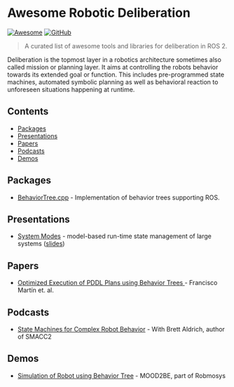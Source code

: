 # Awesome Robotic Deliberation 
[![Awesome](https://awesome.re/badge-flat.svg)](https://awesome.re) [![GitHub](https://img.shields.io/github/license/ros-wg-delib/awesome-ros-deliberation?style=flat-square)](LICENSE)
> A curated list of awesome tools and libraries for deliberation in ROS 2.

Deliberation is the topmost layer in a robotics architecture sometimes also called mission or planning layer. It aims at controlling the robots behavior towards its extended goal or function. This includes pre-programmed state machines, automated symbolic planning as well as behavioral reaction to unforeseen situations happening at runtime.

## Contents
- [Packages](#packages)
- [Presentations](#presentations)
- [Papers](#papers)
- [Podcasts](#podcasts)
- [Demos](#demos)

## Packages
- [BehaviorTree.cpp](https://github.com/BehaviorTree/BehaviorTree.ROS) - Implementation of behavior trees supporting ROS.

## Presentations
- [System Modes](https://vimeo.com/767165876) - model-based run-time state management of large systems ([slides](http://download.ros.org/downloads/roscon/2022/System%20Modes%20-%20model-based%20run-time%20state%20management%20of%20large%20systems.pdf))

## Papers
- [Optimized Execution of PDDL Plans using Behavior Trees
](https://arxiv.org/abs/2101.01964?s=08) - Francisco Martín et. al. 

## Podcasts
- [State Machines for Complex Robot Behavior](https://www.sensethinkact.com/episodes/10-brett-aldrich) - With Brett Aldrich, author of SMACC2

## Demos
- [Simulation of Robot using Behavior Tree](https://www.youtube.com/watch?v=a0ve2CH245Y) - MOOD2BE, part of Robmosys
